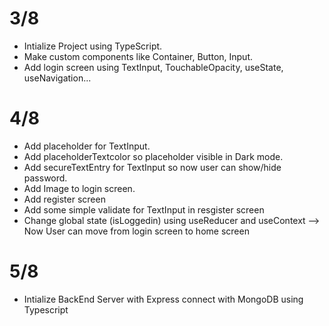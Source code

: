 # 3/8
- Intialize Project using TypeScript.
- Make custom components like Container, Button, Input.
- Add login screen using TextInput, TouchableOpacity, useState, useNavigation...
# 4/8
- Add placeholder for TextInput.
- Add placeholderTextcolor so placeholder visible in Dark mode.
- Add secureTextEntry for TextInput so now user can show/hide password.
- Add Image to login screen.
- Add register screen
- Add some simple validate for TextInput in resgister screen
- Change global state (isLoggedin) using useReducer and useContext --> Now User can move from login screen to home screen
# 5/8
- Intialize BackEnd Server with Express connect with MongoDB using Typescript